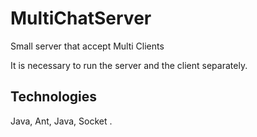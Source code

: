 # MultiChatServer
Small server that accept Multi Clients

It is necessary to run the server and the client separately.

## Technologies
Java, Ant, Java, Socket .
